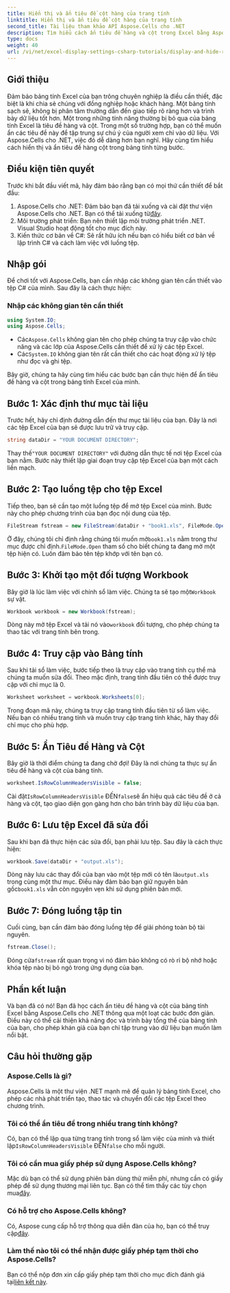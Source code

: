 ```yaml
---
title: Hiển thị và ẩn tiêu đề cột hàng của trang tính
linktitle: Hiển thị và ẩn tiêu đề cột hàng của trang tính
second_title: Tài liệu tham khảo API Aspose.Cells cho .NET
description: Tìm hiểu cách ẩn tiêu đề hàng và cột trong Excel bằng Aspose.Cells cho .NET với hướng dẫn từng bước này.
type: docs
weight: 40
url: /vi/net/excel-display-settings-csharp-tutorials/display-and-hide-row-column-headers-of-worksheet/
---
```

## Giới thiệu

Đảm bảo bảng tính Excel của bạn trông chuyên nghiệp là điều cần thiết, đặc biệt là khi chia sẻ chúng với đồng nghiệp hoặc khách hàng. Một bảng tính sạch sẽ, không bị phân tâm thường dẫn đến giao tiếp rõ ràng hơn và trình bày dữ liệu tốt hơn. Một trong những tính năng thường bị bỏ qua của bảng tính Excel là tiêu đề hàng và cột. Trong một số trường hợp, bạn có thể muốn ẩn các tiêu đề này để tập trung sự chú ý của người xem chỉ vào dữ liệu. Với Aspose.Cells cho .NET, việc đó dễ dàng hơn bạn nghĩ. Hãy cùng tìm hiểu cách hiển thị và ẩn tiêu đề hàng cột trong bảng tính từng bước.

## Điều kiện tiên quyết

Trước khi bắt đầu viết mã, hãy đảm bảo rằng bạn có mọi thứ cần thiết để bắt đầu:

1.  Aspose.Cells cho .NET: Đảm bảo bạn đã tải xuống và cài đặt thư viện Aspose.Cells cho .NET. Bạn có thể tải xuống từ[đây](https://releases.aspose.com/cells/net/).
2. Môi trường phát triển: Bạn nên thiết lập môi trường phát triển .NET. Visual Studio hoạt động tốt cho mục đích này.
3. Kiến thức cơ bản về C#: Sẽ rất hữu ích nếu bạn có hiểu biết cơ bản về lập trình C# và cách làm việc với luồng tệp.

## Nhập gói

Để chơi tốt với Aspose.Cells, bạn cần nhập các không gian tên cần thiết vào tệp C# của mình. Sau đây là cách thực hiện:

### Nhập các không gian tên cần thiết

```csharp
using System.IO;
using Aspose.Cells;
```

-  Các`Aspose.Cells` không gian tên cho phép chúng ta truy cập vào chức năng và các lớp của Aspose.Cells cần thiết để xử lý các tệp Excel.
-  Các`System.IO` không gian tên rất cần thiết cho các hoạt động xử lý tệp như đọc và ghi tệp.

Bây giờ, chúng ta hãy cùng tìm hiểu các bước bạn cần thực hiện để ẩn tiêu đề hàng và cột trong bảng tính Excel của mình.

## Bước 1: Xác định thư mục tài liệu

Trước hết, hãy chỉ định đường dẫn đến thư mục tài liệu của bạn. Đây là nơi các tệp Excel của bạn sẽ được lưu trữ và truy cập.

```csharp
string dataDir = "YOUR DOCUMENT DIRECTORY";
```

 Thay thế`"YOUR DOCUMENT DIRECTORY"` với đường dẫn thực tế nơi tệp Excel của bạn nằm. Bước này thiết lập giai đoạn truy cập tệp Excel của bạn một cách liền mạch.

## Bước 2: Tạo luồng tệp cho tệp Excel

Tiếp theo, bạn sẽ cần tạo một luồng tệp để mở tệp Excel của mình. Bước này cho phép chương trình của bạn đọc nội dung của tệp.

```csharp
FileStream fstream = new FileStream(dataDir + "book1.xls", FileMode.Open);
```

Ở đây, chúng tôi chỉ định rằng chúng tôi muốn mở`book1.xls` nằm trong thư mục được chỉ định.`FileMode.Open` tham số cho biết chúng ta đang mở một tệp hiện có. Luôn đảm bảo tên tệp khớp với tên bạn có.

## Bước 3: Khởi tạo một đối tượng Workbook

 Bây giờ là lúc làm việc với chính sổ làm việc. Chúng ta sẽ tạo một`Workbook` sự vật.

```csharp
Workbook workbook = new Workbook(fstream);
```

 Dòng này mở tệp Excel và tải nó vào`workbook` đối tượng, cho phép chúng ta thao tác với trang tính bên trong.

## Bước 4: Truy cập vào Bảng tính

Sau khi tải sổ làm việc, bước tiếp theo là truy cập vào trang tính cụ thể mà chúng ta muốn sửa đổi. Theo mặc định, trang tính đầu tiên có thể được truy cập với chỉ mục là 0.

```csharp
Worksheet worksheet = workbook.Worksheets[0];
```

Trong đoạn mã này, chúng ta truy cập trang tính đầu tiên từ sổ làm việc. Nếu bạn có nhiều trang tính và muốn truy cập trang tính khác, hãy thay đổi chỉ mục cho phù hợp.

## Bước 5: Ẩn Tiêu đề Hàng và Cột

Bây giờ là thời điểm chúng ta đang chờ đợi! Đây là nơi chúng ta thực sự ẩn tiêu đề hàng và cột của bảng tính.

```csharp
worksheet.IsRowColumnHeadersVisible = false;
```

 Cài đặt`IsRowColumnHeadersVisible` ĐẾN`false`sẽ ẩn hiệu quả các tiêu đề ở cả hàng và cột, tạo giao diện gọn gàng hơn cho bản trình bày dữ liệu của bạn.

## Bước 6: Lưu tệp Excel đã sửa đổi

Sau khi bạn đã thực hiện các sửa đổi, bạn phải lưu tệp. Sau đây là cách thực hiện:

```csharp
workbook.Save(dataDir + "output.xls");
```

 Dòng này lưu các thay đổi của bạn vào một tệp mới có tên là`output.xls` trong cùng một thư mục. Điều này đảm bảo bạn giữ nguyên bản gốc`book1.xls` vẫn còn nguyên vẹn khi sử dụng phiên bản mới.

## Bước 7: Đóng luồng tập tin

Cuối cùng, bạn cần đảm bảo đóng luồng tệp để giải phóng toàn bộ tài nguyên.

```csharp
fstream.Close();
```

 Đóng cửa`fstream` rất quan trọng vì nó đảm bảo không có rò rỉ bộ nhớ hoặc khóa tệp nào bị bỏ ngỏ trong ứng dụng của bạn.

## Phần kết luận

Và bạn đã có nó! Bạn đã học cách ẩn tiêu đề hàng và cột của bảng tính Excel bằng Aspose.Cells cho .NET thông qua một loạt các bước đơn giản. Điều này có thể cải thiện khả năng đọc và trình bày tổng thể của bảng tính của bạn, cho phép khán giả của bạn chỉ tập trung vào dữ liệu bạn muốn làm nổi bật.

## Câu hỏi thường gặp

### Aspose.Cells là gì?  
Aspose.Cells là một thư viện .NET mạnh mẽ để quản lý bảng tính Excel, cho phép các nhà phát triển tạo, thao tác và chuyển đổi các tệp Excel theo chương trình.

### Tôi có thể ẩn tiêu đề trong nhiều trang tính không?  
 Có, bạn có thể lặp qua từng trang tính trong sổ làm việc của mình và thiết lập`IsRowColumnHeadersVisible` ĐẾN`false` cho mỗi người.

### Tôi có cần mua giấy phép sử dụng Aspose.Cells không?  
 Mặc dù bạn có thể sử dụng phiên bản dùng thử miễn phí, nhưng cần có giấy phép để sử dụng thương mại liên tục. Bạn có thể tìm thấy các tùy chọn mua[đây](https://purchase.aspose.com/buy).

### Có hỗ trợ cho Aspose.Cells không?  
 Có, Aspose cung cấp hỗ trợ thông qua diễn đàn của họ, bạn có thể truy cập[đây](https://forum.aspose.com/c/cells/9).

### Làm thế nào tôi có thể nhận được giấy phép tạm thời cho Aspose.Cells?  
 Bạn có thể nộp đơn xin cấp giấy phép tạm thời cho mục đích đánh giá tại[liên kết này](https://purchase.aspose.com/temporary-license/).